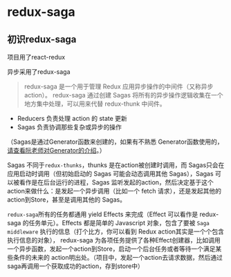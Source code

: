 # redux-saga

## 初识redux-saga

项目用了react-redux

异步采用了redux-saga

> redux-saga 是一个用于管理 Redux 应用异步操作的中间件（又称异步 action）。 redux-saga 通过创建 Sagas 将所有的异步操作逻辑收集在一个地方集中处理，可以用来代替 redux-thunk 中间件。

- Reducers 负责处理 action 的 state 更新
- Sagas 负责协调那些复杂或异步的操作

（Sagas是通过Generator函数来创建的，如果有不熟悉 Generator函数使用的，[请查看阮老师对Generator的介绍](http://www.ruanyifeng.com/blog/2015/04/generator.html)。）

Sagas 不同于`redux-thunks`，thunks 是在action被创建时调用，而 Sagas只会在应用启动时调用（但初始启动的 Sagas 可能会动态调用其他 Sagas），Sagas 可以被看作是在后台运行的进程，Sagas 监听发起的action，然后决定基于这个 action来做什么：是发起一个异步调用（比如一个 fetch 请求），还是发起其他的action到Store，甚至是调用其他的 Sagas。

`redux-saga`所有的任务都通用 yield Effects 来完成（Effect 可以看作是 redux-saga 的任务单元）。Effects 都是简单的 Javascript 对象，包含了要被 `Saga middleware` 执行的信息（打个比方，你可以看到 Redux action其实是一个个包含执行信息的对象）， redux-saga 为各项任务提供了各种Effect创建器，比如调用一个异步函数，发起一个action到Store，启动一个后台任务或者等待一个满足某些条件的未来的 action明出处。（项目中，发起一个action去请求数据，然后通过saga再调用一个获取成功的action，存到store中）





